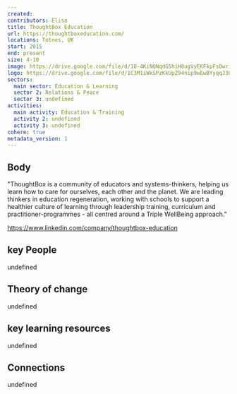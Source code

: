 ```yaml
---
created:
contributors: Elisa
title: ThoughtBox Education
url: https://thoughtboxeducation.com/
locations: Totnes, UK
start: 2015
end: present
size: 4-10
image: https://drive.google.com/file/d/1O-4KiNQNqdG5hiH8ugVyEKFkpFsOwriA/view?usp=drive_link
logo: https://drive.google.com/file/d/1C3M1iWkSPzKkUpZ94nip9wEwBYyqqJ3C/view?usp=drive_link
sectors:
  main sector: Education & Learning
  sector 2: Relations & Peace
  sector 3: undefined
activities: 
  main activity: Education & Training
  activity 2: undefined
  activity 3: undefined
cohere: true
metadata_version: 1
---
```



## Body

"ThoughtBox is a community of educators and systems-thinkers, helping us learn how to care for ourselves, each other and the planet. We are leading thinkers in education regeneration, working with schools to support a healthier culture of learning through leadership training, curriculum and practitioner-programmes - all centred around a Triple WellBeing approach."

https://www.linkedin.com/company/thoughtbox-education

## key People

undefined

## Theory of change

undefined

## key learning resources

undefined

## Connections

undefined

